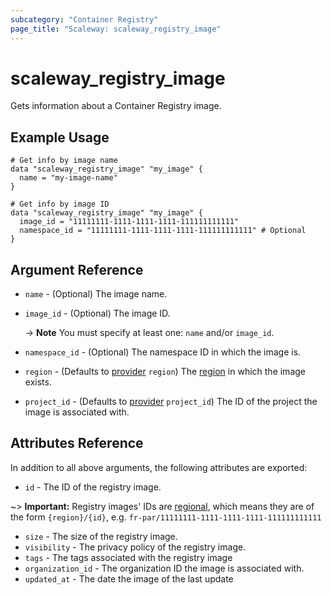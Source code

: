 ```yaml
---
subcategory: "Container Registry"
page_title: "Scaleway: scaleway_registry_image"
---
```


# scaleway_registry_image

Gets information about a Container Registry image.

## Example Usage

```hcl
# Get info by image name
data "scaleway_registry_image" "my_image" {
  name = "my-image-name"
}

# Get info by image ID
data "scaleway_registry_image" "my_image" {
  image_id = "11111111-1111-1111-1111-111111111111"
  namespace_id = "11111111-1111-1111-1111-111111111111" # Optional
}
```

## Argument Reference

- `name` - (Optional) The image name.

- `image_id` - (Optional) The image ID.

  -> **Note** You must specify at least one: `name` and/or `image_id`.

- `namespace_id` - (Optional) The namespace ID in which the image is.

- `region` - (Defaults to [provider](../index.md#region) `region`) The [region](../guides/regions_and_zones.md#regions) in which the image exists.

- `project_id` - (Defaults to [provider](../index.md#project_id) `project_id`) The ID of the project the image is associated with.

## Attributes Reference

In addition to all above arguments, the following attributes are exported:

- `id` - The ID of the registry image.

~> **Important:** Registry images' IDs are [regional](../guides/regions_and_zones.md#resource-ids), which means they are of the form `{region}/{id}`, e.g. `fr-par/11111111-1111-1111-1111-111111111111`

- `size` - The size of the registry image.
- `visibility` - The privacy policy of the registry image.
- `tags` - The tags associated with the registry image
- `organization_id` - The organization ID the image is associated with.
- `updated_at` - The date the image of the last update
